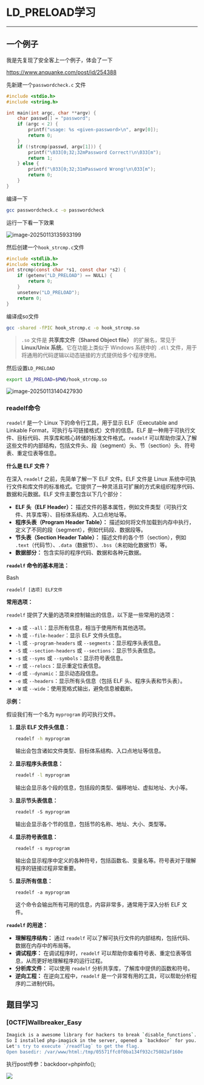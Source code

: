 # LD_PRELOAD学习

---

## 一个例子

我是先复现了安全客上一个例子，体会了一下

https://www.anquanke.com/post/id/254388

先新建一个`passwordcheck.c` 文件

```c
#include <stdio.h>
#include <string.h>

int main(int argc, char **argv) {
    char passwd[] = "password";
    if (argc < 2) {
        printf("usage: %s <given-password>\n", argv[0]);
        return 0;
    }
    if (!strcmp(passwd, argv[1])) {
        printf("\033[0;32;32mPassword Correct!\n\033[m");
        return 1;
    } else {
        printf("\033[0;32;31mPassword Wrong!\n\033[m");
        return 0;
    }
}
```

编译一下

```bash
gcc passwordcheck.c -o passwordcheck
```

运行一下看一下效果

![image-20250113135933199](https://gitee.com/bx33661/image/raw/master/path/image-20250113135933199.png)

然后创建一个`hook_strcmp.c`文件

```c
#include <stdlib.h>
#include <string.h>
int strcmp(const char *s1, const char *s2) {
    if (getenv("LD_PRELOAD") == NULL) {
        return 0;
    }
    unsetenv("LD_PRELOAD");
    return 0;
}
```

编译成so文件

```bash
gcc -shared -fPIC hook_strcmp.c -o hook_strcmp.so
```

> `.so` 文件是 **共享库文件（Shared Object file）** 的扩展名，常见于 **Linux/Unix 系统**。它在功能上类似于 Windows 系统中的 `.dll` 文件，用于将通用的代码逻辑以动态链接的方式提供给多个程序使用。

然后设置`LD_PRELOAD`

```BASH
export LD_PRELOAD=$PWD/hook_strcmp.so
```

![image-20250113140427930](https://gitee.com/bx33661/image/raw/master/path/image-20250113140427930.png)



### readelf命令

`readelf` 是一个 Linux 下的命令行工具，用于显示 ELF（Executable and Linkable Format，可执行与可链接格式）文件的信息。ELF 是一种用于可执行文件、目标代码、共享库和核心转储的标准文件格式。`readelf` 可以帮助你深入了解这些文件的内部结构，包括文件头、段（segment）头、节（section）头、符号表、重定位表等信息。

**什么是 ELF 文件？**

在深入 `readelf` 之前，先简单了解一下 ELF 文件。ELF 文件是 Linux 系统中可执行文件和库文件的标准格式。它提供了一种灵活且可扩展的方式来组织程序代码、数据和元数据。ELF 文件主要包含以下几个部分：

- **ELF 头（ELF Header）：** 描述文件的基本属性，例如文件类型（可执行文件、共享库等）、目标体系结构、入口点地址等。
- **程序头表（Program Header Table）：** 描述如何将文件加载到内存中执行，定义了不同的段（segment），例如代码段、数据段等。
- **节头表（Section Header Table）：** 描述文件的各个节（section），例如 `.text`（代码节）、`.data`（数据节）、`.bss`（未初始化数据节）等。
- **数据部分：** 包含实际的程序代码、数据和各种元数据。

**`readelf` 命令的基本用法：**

Bash

```
readelf [选项] ELF文件
```

**常用选项：**

`readelf` 提供了大量的选项来控制输出的信息，以下是一些常用的选项：

- `-a` 或 `--all`：显示所有信息，相当于使用所有其他选项。
- `-h` 或 `--file-header`：显示 ELF 文件头信息。
- `-l` 或 `--program-headers` 或 `--segments`：显示程序头表信息。
- `-S` 或 `--section-headers` 或 `--sections`：显示节头表信息。
- `-s` 或 `--syms` 或 `--symbols`：显示符号表信息。
- `-r` 或 `--relocs`：显示重定位表信息。
- `-d` 或 `--dynamic`：显示动态段信息。
- `-e` 或 `--headers`：显示所有头信息（包括 ELF 头、程序头表和节头表）。
- `-W` 或 `--wide`：使用宽格式输出，避免信息被截断。

**示例：**

假设我们有一个名为 `myprogram` 的可执行文件。

1. **显示 ELF 文件头信息：**

   ```bash
   readelf -h myprogram
   ```

   输出会包含诸如文件类型、目标体系结构、入口点地址等信息。

2. **显示程序头表信息：**

   ```bash
   readelf -l myprogram
   ```

   输出会显示各个段的信息，包括段的类型、偏移地址、虚拟地址、大小等。

3. **显示节头表信息：**

   ```
   readelf -S myprogram
   ```

   输出会显示各个节的信息，包括节的名称、地址、大小、类型等。

4. **显示符号表信息：**

   ```
   readelf -s myprogram
   ```

   输出会显示程序中定义的各种符号，包括函数名、变量名等。符号表对于理解程序的链接过程非常重要。

5. **显示所有信息：**

   ```
   readelf -a myprogram
   ```

   这个命令会输出所有可用的信息，内容非常多，通常用于深入分析 ELF 文件。

**`readelf` 的用途：**

- **理解程序结构：** 通过 `readelf` 可以了解可执行文件的内部结构，包括代码、数据在内存中的布局等。
- **调试程序：** 在调试程序时，`readelf` 可以帮助你查看符号表、重定位表等信息，从而更好地理解程序的运行过程。
- **分析库文件：** 可以使用 `readelf` 分析共享库，了解库中提供的函数和符号。
- **逆向工程：** 在逆向工程中，`readelf` 是一个非常有用的工具，可以帮助分析程序的二进制代码。





## 题目学习

### [0CTF]Wallbreaker_Easy

```bash
Imagick is a awesome library for hackers to break `disable_functions`.
So I installed php-imagick in the server, opened a `backdoor` for you.
Let's try to execute `/readflag` to get the flag.
Open basedir: /var/www/html:/tmp/05571ffc0f0ba134f932c75082af160e
```



执行post传参：backdoor=phpinfo();

![](https://gitee.com/bx33661/image/raw/master/path/image-20250113144130150.png)